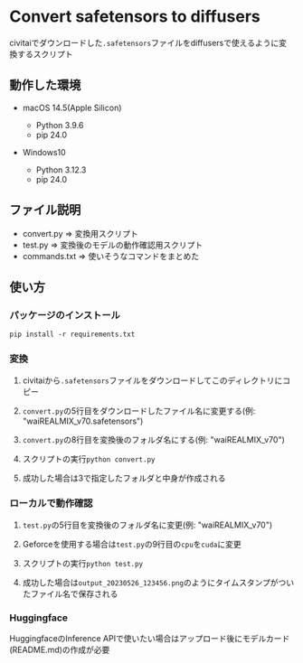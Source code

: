 # Convert safetensors to diffusers

civitaiでダウンロードした`.safetensors`ファイルをdiffusersで使えるように変換するスクリプト

## 動作した環境

- macOS 14.5(Apple Silicon)
  - Python 3.9.6
  - pip 24.0

- Windows10
  - Python 3.12.3
  - pip 24.0

## ファイル説明

- convert.py => 変換用スクリプト
- test.py => 変換後のモデルの動作確認用スクリプト
- commands.txt => 使いそうなコマンドをまとめた

## 使い方

### パッケージのインストール

```
pip install -r requirements.txt
```

### 変換

1. civitaiから`.safetensors`ファイルをダウンロードしてこのディレクトリにコピー

2. `convert.py`の5行目をダウンロードしたファイル名に変更する(例: "waiREALMIX_v70.safetensors")

3. `convert.py`の8行目を変換後のフォルダ名にする(例: "waiREALMIX_v70")

4. スクリプトの実行`python convert.py`

5. 成功した場合は3で指定したフォルダと中身が作成される

### ローカルで動作確認

1. `test.py`の5行目を変換後のフォルダ名に変更(例: "waiREALMIX_v70")

2. Geforceを使用する場合は`test.py`の9行目の`cpu`を`cuda`に変更

3. スクリプトの実行`python test.py`

4. 成功した場合は`output_20230526_123456.png`のようにタイムスタンプがついたファイル名で保存される

### Huggingface

HuggingfaceのInference APIで使いたい場合はアップロード後にモデルカード(README.md)の作成が必要